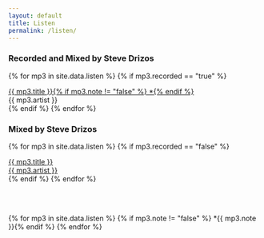 ```yaml
---
layout: default
title: Listen
permalink: /listen/
---
```


<div class="row mt-2">
  <div class="col">
   <h3>Recorded and Mixed by Steve Drizos</h3> 
  </div>
</div>  

{% for mp3 in site.data.listen %}
  {% if mp3.recorded == "true" %}
<div class="row mt-2">
  <div class="col">
   <a href="{{ site.url | prepend: site.baseurl }}/assets/mp3/{{ mp3.mp3 }}" target="_blank" type="audio/mp3">
      <span class="listen-title">{{ mp3.title }}</span>{% if mp3.note != "false" %} <span>*</span>{% endif %}
   </a>
  </div>
  <div class="col">
   <span class="listen-artist">{{ mp3.artist }}</span>
  </div>
</div>
  {% endif %}
{% endfor %}

<br>

<div class="row mt-2">
  <div class="col">
   <h3>Mixed by Steve Drizos</h3>
  </div>
</div>  

{% for mp3 in site.data.listen %}
  {% if mp3.recorded == "false" %}
<div class="row mt-2">
  <a  href="{{ site.url | prepend: site.baseurl }}/assets/mp3/{{ mp3.mp3 }}" target="_blank" type="audio/mp3">
    <div class="col">
      <span class="listen-title">{{ mp3.title }}</span>   
    </div>
    <div class="col">
      <span class="listen-artist">{{ mp3.artist }}</span>
    </div>
  </a>
</div>
  {% endif %}
{% endfor %}

<br><br>

{% for mp3 in site.data.listen %}
  {% if mp3.note != "false" %}<span> \*{{ mp3.note }}</span>{% endif %}
{% endfor %}


